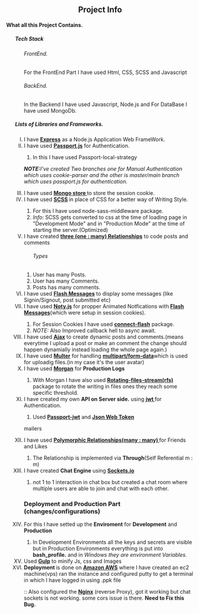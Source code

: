   <h2 align="center">Project Info</h2>

<h4>
What all this Project Contains.
</h4>

<ol>
<h5>
Tech Stack
</h5>
<ul>
	<h6>FrontEnd.</h6>
	<p>For the FrontEnd Part I have used Html, CSS, SCSS and Javascript</p>
	<h6>BackEnd.</h6>
	<p>In the Backend I have used Javascript, Node.js and For DataBase I have used MongoDb.</p>
</ul>

<h5>
Lists of Libraries and Frameworks.
</h5>
<ol type="I">
<li>I have <strong><a href="https://expressjs.com/">Express</a></strong> as a Node.js Application Web FrameWork.</li>
  <li>I have used <strong><a href="http://www.passportjs.org/">Passport.js</a></strong> for Authentication.</li>
  <ol>
  <li>In this I have used Passport-local-strategy</li>
  </ol>
  <p>
  <em><strong>NOTE:</strong>I've created Two branches one for Manual Authentication which uses cookie-parser and the other is master/main branch which uses passport.js for authentication.</em>
  </p>

<li>I have used <strong><a href="https://www.npmjs.com/package/connect-mongo">Mongo store </a></strong>to store the session cookie.</li>
<li>I have used <strong> <a href="https://sass-lang.com/">SCSS</a> </strong>in place of CSS for a better way of Writing Style.</li>
<ol>
  <li>For this I have used node-sass-middleware package.</li>
  <li><em>Info:</em>  SCSS gets converted to css at the time of loading page in "Development Mode" and in "Production Mode" at the time of starting the server.(Optimized)</li>
  </ol>

<li>I have created  <strong> <a href="https://www.techopedia.com/definition/25122/one-to-many-relationship">three (one : many) Relationships</a></strong> to code posts and comments</li>
	<ol>
	<h6>
	Types
	</h6>
	<li>User has many Posts.</li>
	<li>User has many Comments.</li>
	<li>Posts has many comments.</li>
  </ol>

<li>I have used <strong><a href="https://www.npmjs.com/package/flash-messages">Flash Messages</a></strong> to display some messages (like Signin/Signout, post submitted etc)</li>

<li> I have used <strong><a href="https://www.npmjs.com/package/noty" >Noty.js</a></strong> for propper Animated Notfications with<strong> <a href="https://www.npmjs.com/package/flash-messages">Flash Messages</a></strong>(which were setup in session cookies).</li>

<ol>
<li>For Session Cookies I have used <strong><a href="https://www.npmjs.com/package/connect-flash">connect-flash</a></strong> package.</li>
<li><em>NOTE: </em>Also Improved callback hell to async await.</li>
</ol>

<li>I have used <strong><a href="https://www.w3schools.com/xml/ajax_intro.asp">Ajax</a></strong> to create dynamic posts and comments.(means everytime I upload a post or make an comment the change should happen dynamially instead loading the whole page again.)</li>

<li>I have used <strong><a href="https://www.npmjs.com/package/multer">Multer</a></strong> for handling <strong><a href="https://www.w3schools.com/tags/att_form_enctype.asp">multipart/form-data</a></strong>which is used for uploadig files.(in my case it's the user avatar)</li>

<li>I have used <strong><a href="https://www.npmjs.com/package/morgan">Morgan</a></strong> for <strong>Production Logs</strong></li>
<ol>
<li>With Morgan I have also used <strong><a href="https://www.npmjs.com/package/rotating-file-stream">Rotating-files-stream(rfs)</a></strong> package to rotate the writing in files ones they reach some specific threshold.</li>
</ol>

<li>I have created my own <strong>API on Server side.</strong> using <strong><a href="https://jwt.io/">jwt </a></strong>for Authentication.</li>
<ol>
<li>Used <strong><a href="http://www.passportjs.org/packages/passport-jwt/">Passport-jwt</a></strong> and <strong><a href="https://www.npmjs.com/package/jsonwebtoken">Json Web Token</a></strong></li>
</ol>

mailers

<li>I have used <strong><a href="https://devdojo.com/tnylea/understanding-polymorphic-relationships">Polymorphic Relationships(many : many)
</a></strong>for Friends and Likes</li>
<ol>
<li>The Relationship is implemented via <strong>Through</strong>(Self Referential m : m)</li>
</ol>

<li>I have created <strong>Chat Engine</strong> using <strong><a href="https://socket.io/">Sockets.io</a></strong></li>

<ol>
<li>not 1 to 1 interaction in chat box but created a chat room where multiple users are able to join and chat with each other.</li>

</ol>

<h3>Deployment and Production Part (changes/configurations)</h3>

<li>For this I have setted up the <strong>Enviroment</strong> for <strong>Development</strong> and <strong>Production</strong></li>
<ol>
<li>In Development Environments all the keys and secrets are visible but in Production Environments everything is put into <strong>bash_profile.</strong> and in <em>Windows they are environment Variables.</em></li>
</ol>

<li>Used <strong><a href="https://gulpjs.com/">Gulp</a></strong> to minify Js, css and Images</li>

<li><strong>Deployment </strong> is done on <strong><a href="https://aws.amazon.com/">Amazon AWS</a></strong> where I have created an ec2 machine(vps) ran the instance and configured putty to get a terminal in which I have logged in using .ppk file</li>

<p>
:: Also configured the <strong><a href="https://www.nginx.com/">Nginx</a></strong> (reverse Proxy), got it working but chat sockets is not working. some cors issue is there. <strong>Need to Fix this Bug.</strong>
</p>

</ol>
